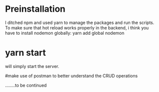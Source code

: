 # Preinstallation
I ditched npm and used yarn to manage the packages and run the scripts. To make sure that hot reload works properly in the backend, i think you have to install nodemon globally:
yarn add global nodemon

# yarn start
will simply start the server.

#make use of postman
to better understand the CRUD operations

........to be continued
